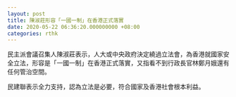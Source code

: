```yaml
---
layout: post
title: 陳淑莊形容「一國一制」在香港正式落實
date: 2020-05-22 06:36:20.000000000 +08:00
categories: rthk
---
```


民主派會議召集人陳淑莊表示，人大或中央政府決定繞過立法會，為香港就國家安全立法，形容是「一國一制」在香港正式落實，又指看不到行政長官林鄭月娥還有任何管治空間。

民建聯表示全力支持，認為立法是必要，符合國家及香港社會根本利益。
